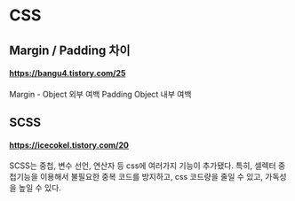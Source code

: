 # CSS

## Margin / Padding 차이
#### https://bangu4.tistory.com/25
Margin - Object 외부 여백
Padding Object 내부 여백

## SCSS
#### https://icecokel.tistory.com/20

SCSS는 중첩, 변수 선언, 연산자 등 css에 여러가지 기능이 추가됐다.
특히, 셀렉터 중첩기능을 이용해서 불필요한 중복 코드를 방지하고, css 코드량을 줄일 수 있고, 가독성을 높일 수 있다.